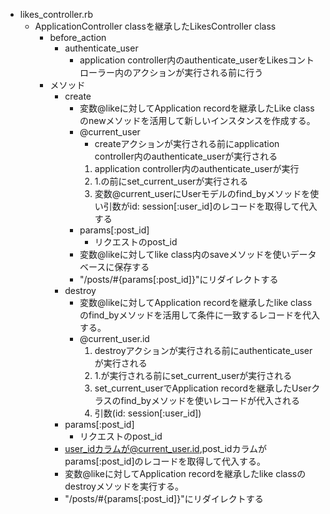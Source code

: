 - likes_controller.rb
  - ApplicationController classを継承したLikesController class
    - before_action
      - authenticate_user
        - application controller内のauthenticate_userをLikesコントローラー内のアクションが実行される前に行う
    - メソッド
      - create
        - 変数@likeに対してApplication recordを継承したLike classのnewメソッドを活用して新しいインスタンスを作成する。
        - @current_user
          - createアクションが実行される前にapplication controller内のauthenticate_userが実行される
          1. application controller内のauthenticate_userが実行
          2. 1.の前にset_current_userが実行される
          3. 変数@current_userにUserモデルのfind_byメソッドを使い引数がid: session[:user_id]のレコードを取得して代入する
        - params[:post_id]
          - リクエストのpost_id
        - 変数@likeに対してlike class内のsaveメソッドを使いデータベースに保存する
        - "/posts/#{params[:post_id]}"にリダイレクトする
      - destroy
        - 変数@likeに対してApplication recordを継承したlike classのfind_byメソッドを活用して条件に一致するレコードを代入する。
        - @current_user.id
          1. destroyアクションが実行される前にauthenticate_userが実行される
          2. 1.が実行される前にset_current_userが実行される
          3. set_current_userでApplication recordを継承したUserクラスのfind_byメソッドを使いレコードが代入される
          4. 引数(id: session[:user_id])
       - params[:post_id]
         - リクエストのpost_id
       - user_idカラムが@current_user.id,post_idカラムがparams[:post_id]のレコードを取得して代入する。
       - 変数@likeに対してApplication recordを継承したlike classのdestroyメソッドを実行する。
       - "/posts/#{params[:post_id]}"にリダイレクトする